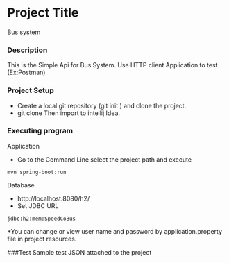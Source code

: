 
# Project Title

Bus system

### Description

This is the Simple Api for Bus System.
Use HTTP client Application to test (Ex:Postman)

### Project Setup

* Create a local git repository (git init <my local repo>) and clone the project.  
* git clone <Path> Then import to intellij Idea.

### Executing program

Application

* Go to the Command Line select the project path and execute 
```
mvn spring-boot:run
```
Database

* http://localhost:8080/h2/
* Set JDBC URL 

```
jdbc:h2:mem:SpeedCoBus
```
*You can change or view user name and password by application.property file in project resources.

###Test
    Sample test JSON attached to the project
